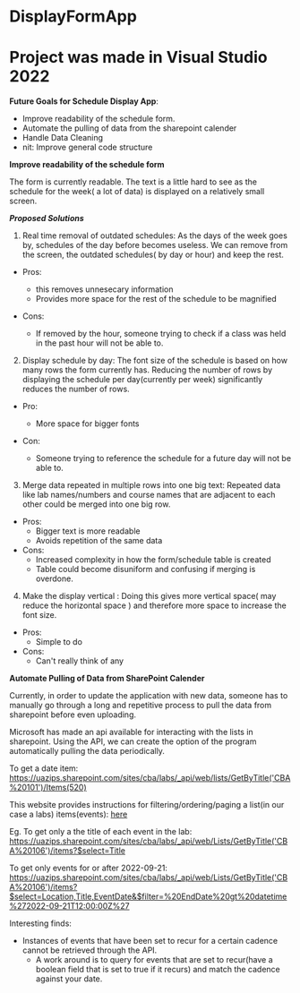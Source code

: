 # DisplayFormApp
# Project was made in Visual Studio 2022



**Future Goals for Schedule Display App**:
- Improve readability of the schedule form. 
- Automate the pulling of data from the sharepoint calender
- Handle Data Cleaning
- nit: Improve general code structure

**Improve readability of the schedule form**

The form is currently readable. The text is a little hard to see as the schedule for the week( a lot of data) is displayed on a relatively small screen.

***Proposed Solutions***
1. Real time removal of outdated schedules: As the days of the week goes by, schedules of the day before becomes useless. We can remove from the screen, the outdated schedules( by day or hour) and keep the rest.
  - Pros:
    - this removes unnesecary information
    - Provides more space for the rest of the schedule to be magnified

  - Cons:
    - If removed by the hour, someone trying to check if a class was held in the past hour will not be able to.
  
2. Display schedule by day: The font size of the schedule is based on how many rows the form currently has. Reducing the number of rows by displaying the schedule per day(currently per week)  significantly reduces the number of rows.
 
  - Pro:
    - More space for bigger fonts

  - Con:
    - Someone trying to reference the schedule for a future day will not be able to.

3. Merge data repeated in multiple rows into one big text: Repeated data like lab names/numbers and course names that are adjacent to each other could be merged into one big row. 
  - Pros: 
    - Bigger text is more readable
    - Avoids repetition of the same data
  - Cons:
    - Increased complexity in how the form/schedule table is created
    - Table could become disuniform and confusing if merging is overdone.

4. Make the display vertical : Doing this gives more vertical space( may reduce the horizontal space ) and therefore more space to increase the font size.
  - Pros: 
    - Simple to do
  - Cons:
    - Can't really think of any


**Automate Pulling of Data from SharePoint Calender**

Currently, in order to update the application with new data, someone has to manually go through a long and repetitive process to pull the data from sharepoint before even uploading.

Microsoft has made an api available for interacting with the lists in sharepoint.  Using the API, we can create the option of the program automatically pulling the data periodically.



To get a date item: https://uazips.sharepoint.com/sites/cba/labs/_api/web/lists/GetByTitle('CBA%20101')/Items(520)


This website provides instructions for filtering/ordering/paging a list(in our case a labs) items(events): [here](https://social.technet.microsoft.com/wiki/contents/articles/35796.sharepoint-2013-using-rest-api-for-selecting-filtering-sorting-and-pagination-in-sharepoint-list.aspx)

Eg. To get only a the title of each event in the lab: 
https://uazips.sharepoint.com/sites/cba/labs/_api/web/Lists/GetByTitle('CBA%20106')/items?$select=Title

To get only events for or after 2022-09-21:
https://uazips.sharepoint.com/sites/cba/labs/_api/web/Lists/GetByTitle('CBA%20106')/items?$select=Location,Title,EventDate&$filter=%20EndDate%20gt%20datetime%272022-09-21T12:00:00Z%27
 

Interesting finds:
- Instances of events that have been set to recur for a certain cadence cannot be retrieved through the API.
  - A work around is to query for events that are set to recur(have a boolean field that is set to true if it recurs) and match the cadence against your date.


